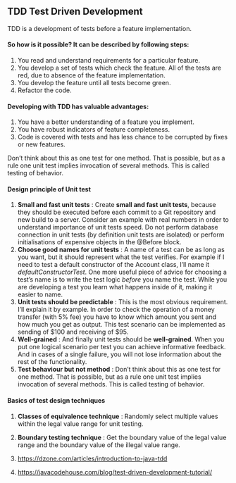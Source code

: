 ## TDD Test Driven Development

TDD is a development of tests before a feature implementation.

#### So how is it possible? It can be described by following steps:

1. You read and understand requirements for a particular feature.
2. You develop a set of tests which check the feature. All of the tests are red, due to absence of the feature implementation.
3. You develop the feature until all tests become green.
4. Refactor the code.

#### Developing with TDD has valuable advantages:

1. You have a better understanding of a feature you implement.
2. You have robust indicators of feature completeness.
3. Code is covered with tests and has less chance to be corrupted by fixes or new features.

Don’t think about this as one test for one method. That is possible, but as a rule one unit test implies invocation of several methods. This is called testing of behavior.

#### Design principle of Unit test

1. **Small and fast unit tests** : Create **small and fast unit tests**, because they should be executed before each commit to a Git repository and new build to a server. Consider an example with real numbers in order to understand importance of unit tests speed. Do not perform database connection in unit tests (by definition unit tests are isolated) or perform initialisations of expensive objects in the @Before block.
2. **Choose good names for unit tests** : A name of a test can be as long as you want, but it should represent what the test verifies. For example if I need to test a default constructor of the Account class, I’ll name it *defaultConstructorTest*. One more useful piece of advice for choosing a test’s name is to write the test logic *before* you name the test. While you are developing a test you learn what happens inside of it, making it easier to name.
3. **Unit tests should be predictable** : This is the most obvious requirement. I’ll explain it by example. In order to check the operation of a money transfer (with 5% fee) you have to know which amount you sent and how much you get as output. This test scenario can be implemented as sending of $100 and receiving of $95.
4. **Well-grained** : And finally unit tests should be **well-grained**. When you put one logical scenario per test you can achieve informative feedback. And in cases of a single failure, you will not lose information about the rest of the functionality.
5. **Test behaviour but not method**  : Don’t think about this as one test for one method. That is possible, but as a rule one unit test implies invocation of several methods. This is called testing of behavior.

#### Basics of test design techniques

1. **Classes of equivalence technique**  : Randomly select multiple values within the legal value range for unit testing.

2. **Boundary testing technique** : Get the boundary value of the legal value range and the boundary value of the illegal value range.

3. https://dzone.com/articles/introduction-to-java-tdd

4. https://javacodehouse.com/blog/test-driven-development-tutorial/

   





